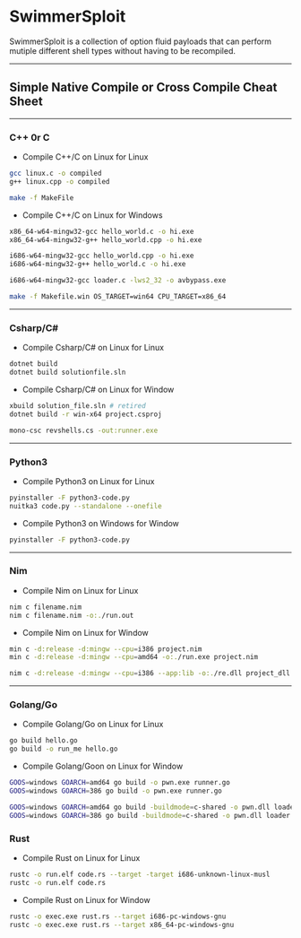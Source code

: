 # SwimmerSploit
SwimmerSploit is a collection of option fluid payloads that can perform mutiple different shell types without having to be recompiled.

---

## Simple Native Compile or Cross Compile Cheat Sheet

---

### C++ 0r C

* Compile C++/C on Linux for Linux

```bash
gcc linux.c -o compiled
g++ linux.cpp -o compiled

make -f MakeFile
```

* Compile C++/C on Linux for Windows

```bash
x86_64-w64-mingw32-gcc hello_world.c -o hi.exe
x86_64-w64-mingw32-g++ hello_world.cpp -o hi.exe

i686-w64-mingw32-gcc hello_world.cpp -o hi.exe
i686-w64-mingw32-g++ hello_world.c -o hi.exe

i686-w64-mingw32-gcc loader.c -lws2_32 -o avbypass.exe

make -f Makefile.win OS_TARGET=win64 CPU_TARGET=x86_64
```

---

### Csharp/C#

* Compile Csharp/C# on Linux for Linux

```bash
dotnet build
dotnet build solutionfile.sln
```

* Compile Csharp/C# on Linux for Window

```bash
xbuild solution_file.sln # retired
dotnet build -r win-x64 project.csproj

mono-csc revshells.cs -out:runner.exe 
```

---

### Python3

* Compile Python3 on Linux for Linux

```bash
pyinstaller -F python3-code.py
nuitka3 code.py --standalone --onefile 
```

* Compile Python3 on Windows for Window

```bash
pyinstaller -F python3-code.py
```

---

### Nim

* Compile Nim on Linux for Linux

```bash
nim c filename.nim
nim c filename.nim -o:./run.out
```

* Compile Nim on Linux for Window

```bash
min c -d:release -d:mingw --cpu=i386 project.nim 
min c -d:release -d:mingw --cpu=amd64 -o:./run.exe project.nim

nim c -d:release -d:mingw --cpu=i386 --app:lib -o:./re.dll project_dll.nim
```

---

### Golang/Go

* Compile Golang/Go on Linux for Linux

```bash
go build hello.go
go build -o run_me hello.go
```

* Compile Golang/Goon on Linux for Window

```bash
GOOS=windows GOARCH=amd64 go build -o pwn.exe runner.go
GOOS=windows GOARCH=386 go build -o pwn.exe runner.go

GOOS=windows GOARCH=amd64 go build -buildmode=c-shared -o pwn.dll loader.go
GOOS=windows GOARCH=386 go build -buildmode=c-shared -o pwn.dll loader.go
```

### Rust

* Compile Rust on Linux for Linux

```bash
rustc -o run.elf code.rs --target -target i686-unknown-linux-musl
rustc -o run.elf code.rs
```

* Compile Rust on Linux for Window

```bash
rustc -o exec.exe rust.rs --target i686-pc-windows-gnu
rustc -o exec.exe rust.rs --target x86_64-pc-windows-gnu
```
